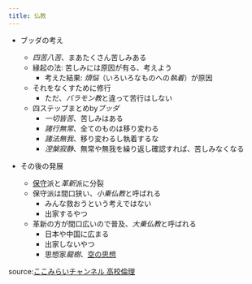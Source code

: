 ```yaml
---
title: 仏教
---
```


* ブッダの考え
  
  * *四苦八苦*、まあたくさん苦しみある
  * 縁起の法: 苦しみには原因が有る、考えよう
    * 考えた結果: *煩悩*（いろいろなものへの*執着*）が原因
  * それをなくすために修行
    * ただ、*バラモン教*と違って苦行はしない
  * 四ステップまとめby*ブッダ*
    * *一切皆苦*、苦しみはある
    * *諸行無常*、全てのものは移り変わる
    * *諸法無我*、移り変わるし執着するな
    * *涅槃寂静*、無常や無我を繰り返し確認すれば、苦しみなくなる
* その後の発展
  
  * [保守](%E4%BF%9D%E5%AE%88.md)派と*革新*派に分裂
  * 保守派は間口狭い、*小乗仏教*と呼ばれる
    * みんな救おうという考えではない
    * 出家するやつ
  * 革新の方が間口広いので普及、*大乗仏教*と呼ばれる
    * 日本や中国に広まる
    * 出家しないやつ
    * 思想家*龍樹*、[空の思想](%E7%A9%BA%E3%81%AE%E6%80%9D%E6%83%B3.md)

source:[ここみらいチャンネル 高校倫理](%E3%81%93%E3%81%93%E3%81%BF%E3%82%89%E3%81%84%E3%83%81%E3%83%A3%E3%83%B3%E3%83%8D%E3%83%AB%20%E9%AB%98%E6%A0%A1%E5%80%AB%E7%90%86.md)
